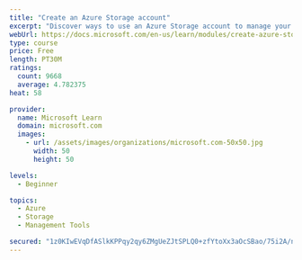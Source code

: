 ```yaml
---
title: "Create an Azure Storage account"
excerpt: "Discover ways to use an Azure Storage account to manage your data for billing, access, and storage location of your blobs, files, queues, and tables."
webUrl: https://docs.microsoft.com/en-us/learn/modules/create-azure-storage-account/
type: course
price: Free
length: PT30M
ratings:
  count: 9668
  average: 4.782375
heat: 58

provider:
  name: Microsoft Learn
  domain: microsoft.com
  images:
    - url: /assets/images/organizations/microsoft.com-50x50.jpg
      width: 50
      height: 50

levels:
  - Beginner

topics:
  - Azure
  - Storage
  - Management Tools

secured: "1z0KIwEVqDfASlkKPPqy2qy6ZMgUeZJtSPLQ0+zfYtoXx3aOcSBao/75i2A/noTaUjspGolSW6WGDIVr2Z9L6SJViJfWve2vJXAQ+8kW+f8YTTeXs3S81Y+iov2HQNC0HEsMUVr2qWg53Xr8mXMZzX9z4FuYANBeR6oYbaCPtrqqK5PXFarC1VpRP/bElctd1yS1eCpjzVfKfTq0zuw7XBgH6cB7dAmC3Pe17waoIRuLSCNI4iVLRCfbp7hcFsxhwFIxTUvGRgYlluZ6jYtvHtSUhzHg23jE7ITYzVubAAL8Q3hmtIoFwkjW+kL1xcxAoF4F9akgA5y8hqJEVhWhIC7NGaI8/FwYOukAnIUPnAgtuD5VT/aHCHb9ZaOtoxWwUxMXoMF2ptc+jSXy/XNVijs77UI1zuHbxf9GmJfI4qA=;CB8jCAY0ExIMp2dCeFT7sw=="
---
```


